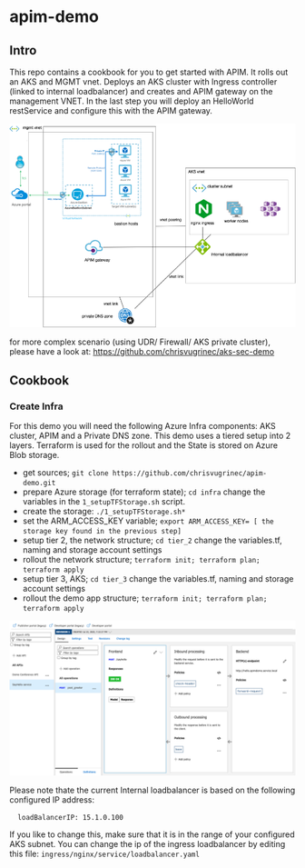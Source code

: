 # apim-demo

## Intro

This repo contains a cookbook for you to get started with APIM.
It rolls out an AKS and MGMT vnet. Deploys an AKS cluster with Ingress controller (linked to internal loadbalancer) and creates and APIM gateway on the management VNET. In the last step you will deploy an HelloWorld restService and configure this with the APIM gateway.

![Image of APIM solution](https://raw.githubusercontent.com/chrisvugrinec/apim-demo/master/images/apim2.png)

for more complex scenario (using UDR/ Firewall/ AKS private cluster), please have a look at: https://github.com/chrisvugrinec/aks-sec-demo

## Cookbook

### Create Infra

For this demo you will need the following Azure Infra components: AKS cluster, APIM and a Private DNS zone. This demo uses a tiered setup into 2 layers. Terraform is used for the rollout and the State is stored on Azure Blob storage.

- get sources; ```git clone https://github.com/chrisvugrinec/apim-demo.git```
- prepare Azure storage (for terraform state); ```cd infra``` change the variables in the ```1_setupTFStorage.sh``` script.
- create the storage: ```./1_setupTFStorage.sh*```
- set the ARM_ACCESS_KEY variable; ```export ARM_ACCESS_KEY= [ the storage key found in the previous step] ```
- setup tier 2, the network structure; ```cd tier_2``` change the variables.tf, naming and storage account settings
- rollout the network structure; ```terraform init; terraform plan; terraform apply```
- setup tier 3, AKS; ```cd tier_3``` change the variables.tf, naming and storage account settings
- rollout the demo app structure; ```terraform init; terraform plan; terraform apply```


![Config APIM service](https://raw.githubusercontent.com/chrisvugrinec/apim-demo/master/images/apim-svc-config.png)

Please note thate the current Internal loadbalancer is based on the following configured IP address:   
```
  loadBalancerIP: 15.1.0.100
```
If you like to change this, make sure that it is in the range of your configured AKS subnet. You can change the ip of the ingress loadbalancer by editing this file: ```ingress/nginx/service/loadbalancer.yaml```